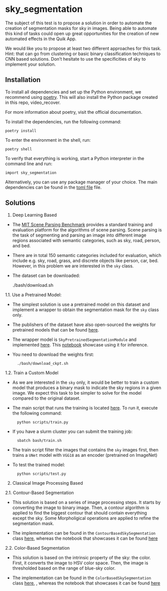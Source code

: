 # sky_segmentation
The subject of this test is to propose a solution in order to automate the creation of segmentation masks for sky in images. Being able to automate this kind of tasks could open up great opportunities for the creation of new automated effects in the Quik App.

We would like you to propose at least two different approaches for this task.
Hint: that can go from clustering or basic binary classification techniques to CNN based solutions. Don’t hesitate to use the specificities of sky to implement your solution.

## Installation
To install all dependencies and set up the Python environment, we recommend using [poetry](https://python-poetry.org/docs/). This will also install the Python package created in this repo, video_recover.

For more information about poetry, visit the official documentation.

To install the dependencies, run the following command:

    poetry install

To enter the environment in the shell, run:

    poetry shell

To verify that everything is working, start a Python interpreter in the command line and run:

    import sky_segmentation

Alternatively, you can use any package manager of your choice. The main dependencies can be found in the [toml file](pyproject.toml) file.

## Solutions

1. Deep Learning Based

- The [MIT Scene Parsing Benchmark](https://github.com/CSAILVision/sceneparsing) provides a standard training and evaluation platform for the algorithms of scene parsing. Scene parsing is the task of segmenting and parsing an image into different image regions associated with semantic categories, such as sky, road, person, and bed.

- There are in total 150 semantic categories included for evaluation, which include e.g. sky, road, grass, and discrete objects like person, car, bed. However, in this problem we are interested in the `sky` class.

- The dataset can be downloaded:

    ./bash/download.sh


1.1. Use a Pretrained Model:

- The simplest solution is use a pretrained model on this dataset and implement a wrapper to obtain the segmentation mask for the `sky` class only.


- The publishers of the dataset have also open-sourced the weights for pretrained models that can be found [here](https://github.com/CSAILVision/semantic-segmentation-pytorch).

- The wrapper model is `SkyPretrainedSegmentationModule` and implemented [here](sky_segmentation/modules/models.py). This [notebook](notebooks/pretrained_deep.ipynb) showcase using it for inference.

- You need to download the weights first:

        ./bash/download_ckpt.sh


1.2. Train a Custom Model

-  As we are interested in the `sky` only, it would be better to train a custom model that produces a binary mask to indicate the sky regions in a given image. We expect this task to be simpler to solve for the model compared to the original dataset.

- The main script that runs the training is located [here](scripts/train.py). To run it, execute the following command:

        python scripts/train.py

- If you have a slurm cluster you can submit the training job:

        sbatch bash/train.sh

- The train script filter the images that contains the `sky` images first, then trains a `UNet` model with `VGG18` as an encoder (pretrained on ImageNet)

- To test the trained model:

        python scripts/test.py


2. Classical Image Processing Based

2.1. Contour-Based Segmentation

- This solution is based on a series of image processing steps. It starts by converting the image to binary image. Then, a contour algorithm is applied to find the biggest contour that should contain everything except the sky. Some Morpholigical operations are applied to refine the segmentation mask.

- The implementation can be found in the `ContourBasedSkySegmentation` class [here](sky_segmentation/image_processing/segmentation.py), whereas the notebook that showcases it can be found [here](notebooks/classic_contour.ipynb)


2.2. Color-Based Segmentation

- This solution is based on the intrinsic property of the sky: the color. First, it converts the image to HSV color space. Then, the image is thresholded based on the range of blue-sky color.

- The implementation can be found in the `ColorBasedSkySegmentation` class [here](sky_segmentation/image_processing/segmentation.py), , whereas the notebook that showcases it can be found [here](notebooks/classic_color.ipynb)
